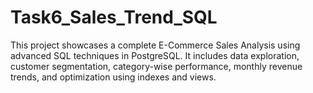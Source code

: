 # Task6_Sales_Trend_SQL
This project showcases a complete E-Commerce Sales Analysis using advanced SQL techniques in PostgreSQL. It includes data exploration, customer segmentation, category-wise performance, monthly revenue trends, and optimization using indexes and views.
